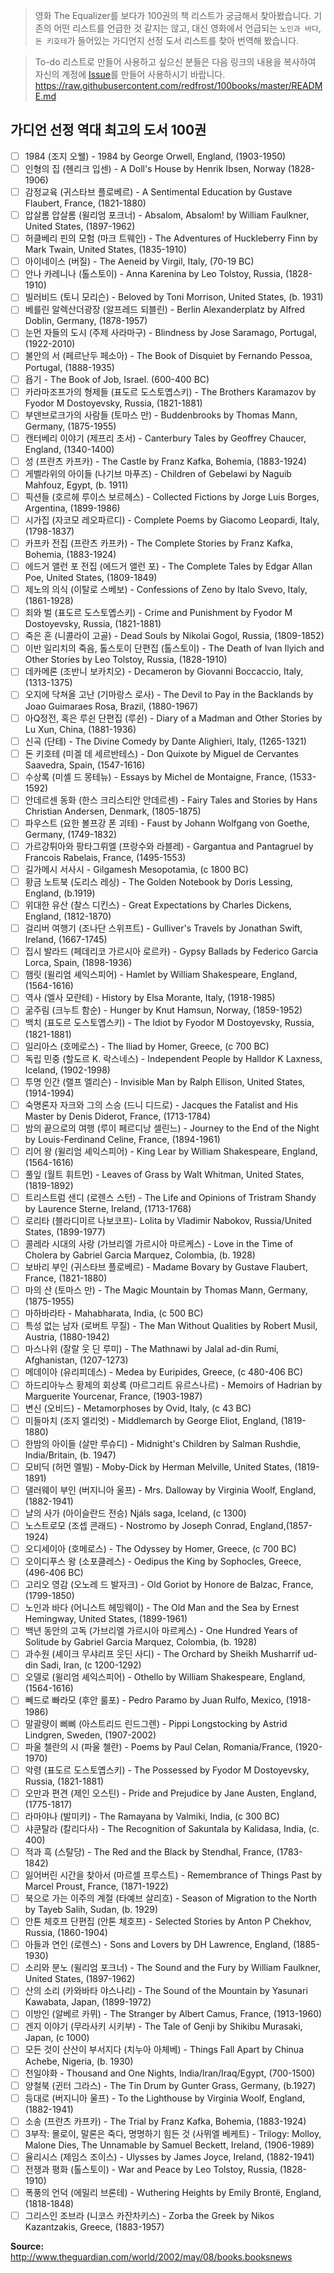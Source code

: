 > 영화 The Equalizer를 보다가 100권의 책 리스트가 궁금해서 찾아봤습니다. 기존의 어떤 리스트를 언급한 것 같지는 않고, 대신 영화에서 언급되는 `노인과 바다`, `돈 키호테`가 들어있는 가디언지 선정 도서 리스트를 찾아 번역해 봤습니다.

> To-do 리스트로 만들어 사용하고 싶으신 분들은 다음 링크의 내용을 복사하여 자신의 계정에 [Issue](https://github.com/redfrost/100books/issues/1)를 만들어 사용하시기 바랍니다. 
https://raw.githubusercontent.com/redfrost/100books/master/README.md



## 가디언 선정 역대 최고의 도서 100권

- [ ] 1984 (조지 오웰) - 1984 by George Orwell, England, (1903-1950)
- [ ] 인형의 집 (헨리크 입센) - A Doll's House by Henrik Ibsen, Norway (1828-1906)
- [ ] 감정교육 (귀스타브 플로베르) - A Sentimental Education by Gustave Flaubert, France, (1821-1880)
- [ ] 압살롬 압살롬 (윌리엄 포크너) - Absalom, Absalom! by William Faulkner, United States, (1897-1962)
- [ ] 허클베리 핀의 모험 (마크 트웨인) - The Adventures of Huckleberry Finn by Mark Twain, United States, (1835-1910)
- [ ] 아이네이스 (버질) - The Aeneid by Virgil, Italy, (70-19 BC)
- [ ] 안나 카레니나 (톨스토이) - Anna Karenina by Leo Tolstoy, Russia, (1828-1910)
- [ ] 빌러비드 (토니 모리슨) - Beloved by Toni Morrison, United States, (b. 1931)
- [ ] 베를린 알렉산더광장 (알프레드 되블린) - Berlin Alexanderplatz by Alfred Doblin, Germany, (1878-1957)
- [ ] 눈먼 자들의 도시 (주제 사라마구) - Blindness by Jose Saramago, Portugal, (1922-2010)
- [ ] 불안의 서 (페르난두 페소아) - The Book of Disquiet by Fernando Pessoa, Portugal, (1888-1935)
- [ ] 욥기 - The Book of Job, Israel. (600-400 BC)
- [ ] 카라마조프가의 형제들 (표도르 도스토옙스키) - The Brothers Karamazov by Fyodor M Dostoyevsky, Russia, (1821-1881)
- [ ] 부덴브로크가의 사람들 (토마스 만) - Buddenbrooks by Thomas Mann, Germany, (1875-1955)
- [ ] 캔터베리 이야기 (제프리 초서) - Canterbury Tales by Geoffrey Chaucer, England, (1340-1400)
- [ ] 성 (프란츠 카프카) - The Castle by Franz Kafka, Bohemia, (1883-1924)
- [ ] 게벨라위의 아이들 (나기브 마푸즈) - Children of Gebelawi by Naguib Mahfouz, Egypt, (b. 1911)
- [ ] 픽션들 (호르헤 루이스 보르헤스) - Collected Fictions by Jorge Luis Borges, Argentina, (1899-1986)
- [ ] 시가집 (자코모 레오파르디) - Complete Poems by Giacomo Leopardi, Italy, (1798-1837)
- [ ] 카프카 전집 (프란츠 카프카) - The Complete Stories by Franz Kafka, Bohemia, (1883-1924)
- [ ] 에드거 앨런 포 전집 (에드거 앨런 포) - The Complete Tales by Edgar Allan Poe, United States, (1809-1849)
- [ ] 제노의 의식 (이탈로 스베보) - Confessions of Zeno by Italo Svevo, Italy, (1861-1928)
- [ ] 죄와 벌 (표도르 도스토옙스키) - Crime and Punishment by Fyodor M Dostoyevsky, Russia, (1821-1881)
- [ ] 죽은 혼 (니콜라이 고골) - Dead Souls by Nikolai Gogol, Russia, (1809-1852)
- [ ] 이반 일리치의 죽음, 톨스토이 단편집 (톨스토이) - The Death of Ivan Ilyich and Other Stories by Leo Tolstoy, Russia, (1828-1910)
- [ ] 데카메론 (조반니 보카치오) - Decameron by Giovanni Boccaccio, Italy, (1313-1375)
- [ ] 오지에 닥쳐올 고난 (기마랑스 로사) - The Devil to Pay in the Backlands by Joao Guimaraes Rosa, Brazil, (1880-1967)
- [ ] 아Q정전, 혹은 루쉰 단편집 (루쉰) - Diary of a Madman and Other Stories by Lu Xun, China, (1881-1936)
- [ ] 신곡 (단테) - The Divine Comedy by Dante Alighieri, Italy, (1265-1321)
- [ ] 돈 키호테 (미겔 데 세르반테스) - Don Quixote by Miguel de Cervantes Saavedra, Spain, (1547-1616)
- [ ] 수상록 (미셸 드 몽테뉴) - Essays by Michel de Montaigne, France, (1533-1592)
- [ ] 안데르센 동화 (한스 크리스티안 안데르센) - Fairy Tales and Stories by Hans Christian Andersen, Denmark, (1805-1875)
- [ ] 파우스트 (요한 볼프강 폰 괴테) - Faust by Johann Wolfgang von Goethe, Germany, (1749-1832)
- [ ] 가르강튀아와 팡타그뤼엘 (프랑수와 라블레) - Gargantua and Pantagruel by Francois Rabelais, France, (1495-1553)
- [ ] 길가메시 서사시 - Gilgamesh Mesopotamia, (c 1800 BC)
- [ ] 황금 노트북 (도리스 레싱) - The Golden Notebook by Doris Lessing, England, (b.1919)
- [ ] 위대한 유산 (찰스 디킨스) - Great Expectations by Charles Dickens, England, (1812-1870)
- [ ] 걸리버 여행기 (조나단 스위프트) - Gulliver's Travels by Jonathan Swift, Ireland, (1667-1745)
- [ ] 집시 발라드 (페데리코 가르시아 로르카) - Gypsy Ballads by Federico Garcia Lorca, Spain, (1898-1936)
- [ ] 햄릿 (윌리엄 셰익스피어) - Hamlet by William Shakespeare, England, (1564-1616)
- [ ] 역사 (엘사 모란테) - History by Elsa Morante, Italy, (1918-1985)
- [ ] 굶주림 (크누트 함순) - Hunger by Knut Hamsun, Norway, (1859-1952)
- [ ] 백치 (표도르 도스토옙스키) - The Idiot by Fyodor M Dostoyevsky, Russia, (1821-1881)
- [ ] 일리아스 (호메로스) - The Iliad by Homer, Greece, (c 700 BC)
- [ ] 독립 민중 (할도르 K. 락스네스) - Independent People by Halldor K Laxness, Iceland, (1902-1998)
- [ ] 투명 인간 (랠프 엘리슨) - Invisible Man by Ralph Ellison, United States, (1914-1994)
- [ ] 숙명론자 자크와 그의 스승 (드니 디드로) - Jacques the Fatalist and His Master by Denis Diderot, France, (1713-1784)
- [ ] 밤의 끝으로의 여행 (루이 페르디낭 셀린느) - Journey to the End of the Night by Louis-Ferdinand Celine, France, (1894-1961)
- [ ] 리어 왕 (윌리엄 셰익스피어) - King Lear by William Shakespeare, England, (1564-1616)
- [ ] 풀잎 (월트 휘트먼) - Leaves of Grass by Walt Whitman, United States, (1819-1892)
- [ ] 트리스트럼 샌디 (로렌스 스턴) - The Life and Opinions of Tristram Shandy by Laurence Sterne, Ireland, (1713-1768)
- [ ] 로리타 (블라디미르 나보코프)- Lolita by Vladimir Nabokov, Russia/United States, (1899-1977)
- [ ] 콜레라 시대의 사랑 (가브리엘 가르시아 마르케스) - Love in the Time of Cholera by Gabriel Garcia Marquez, Colombia, (b. 1928)
- [ ] 보바리 부인 (귀스타브 플로베르) - Madame Bovary by Gustave Flaubert, France, (1821-1880)
- [ ] 마의 산 (토마스 만) - The Magic Mountain by Thomas Mann, Germany, (1875-1955)
- [ ] 마하바라타 - Mahabharata, India, (c 500 BC)
- [ ] 특성 없는 남자 (로버트 무질) - The Man Without Qualities by Robert Musil, Austria, (1880-1942)
- [ ] 마스나위 (잘랄 웃 딘 루미) - The Mathnawi by Jalal ad-din Rumi, Afghanistan, (1207-1273)
- [ ] 메데이아 (유리피데스) - Medea by Euripides, Greece, (c 480-406 BC)
- [ ] 하드리아누스 황제의 회상록 (마르그리트 유르스나르) - Memoirs of Hadrian by Marguerite Yourcenar, France, (1903-1987)
- [ ] 변신 (오비드) - Metamorphoses by Ovid, Italy, (c 43 BC)
- [ ] 미들마치 (조지 엘리엇) - Middlemarch by George Eliot, England, (1819-1880)
- [ ] 한밤의 아이들 (살만 루슈디) - Midnight's Children by Salman Rushdie, India/Britain, (b. 1947)
- [ ] 모비딕 (허먼 멜빌) - Moby-Dick by Herman Melville, United States, (1819-1891)
- [ ] 댈러웨이 부인 (버지니아 울프) - Mrs. Dalloway by Virginia Woolf, England, (1882-1941)
- [ ] 냘의 사가 (아이슬란드 전승) Njáls saga, Iceland, (c 1300)
- [ ] 노스트로모 (조셉 콘래드) - Nostromo by Joseph Conrad, England,(1857-1924)
- [ ] 오디세이아 (호메로스) - The Odyssey by Homer, Greece, (c 700 BC)
- [ ] 오이디푸스 왕 (소포클레스) - Oedipus the King by Sophocles, Greece, (496-406 BC)
- [ ] 고리오 영감 (오노레 드 발자크) - Old Goriot by Honore de Balzac, France, (1799-1850)
- [ ] 노인과 바다 (어니스트 헤밍웨이) - The Old Man and the Sea by Ernest Hemingway, United States, (1899-1961)
- [ ] 백년 동안의 고독 (가브리엘 가르시아 마르케스) - One Hundred Years of Solitude by Gabriel Garcia Marquez, Colombia, (b. 1928)
- [ ] 과수원 (셰이크 무샤리프 웃딘 사디) - The Orchard by Sheikh Musharrif ud-din Sadi, Iran, (c 1200-1292)
- [ ] 오델로 (윌리엄 셰익스피어) - Othello by William Shakespeare, England, (1564-1616)
- [ ] 뻬드로 빠라모 (후안 룰포) - Pedro Paramo by Juan Rulfo, Mexico, (1918-1986)
- [ ] 말괄량이 삐삐 (아스트리드 린드그렌) - Pippi Longstocking by Astrid Lindgren, Sweden, (1907-2002)
- [ ] 파울 첼란의 시 (파울 첼란) - Poems by Paul Celan, Romania/France, (1920-1970)
- [ ] 악령 (표도르 도스토옙스키) - The Possessed by Fyodor M Dostoyevsky, Russia, (1821-1881)
- [ ] 오만과 편견 (제인 오스틴) - Pride and Prejudice by Jane Austen, England, (1775-1817)
- [ ] 라마야나 (발미키) - The Ramayana by Valmiki, India, (c 300 BC)
- [ ] 샤쿤탈라 (칼리다사) - The Recognition of Sakuntala by Kalidasa, India, (c. 400)
- [ ] 적과 흑 (스탈당) - The Red and the Black by Stendhal, France, (1783-1842)
- [ ] 잃어버린 시간을 찾아서 (마르셀 프루스트) - Remembrance of Things Past by Marcel Proust, France, (1871-1922)
- [ ] 북으로 가는 이주의 계절 (타예브 살리흐) - Season of Migration to the North by Tayeb Salih, Sudan, (b. 1929)
- [ ] 안톤 체호프 단편집 (안톤 체호프) - Selected Stories by Anton P Chekhov, Russia, (1860-1904)
- [ ] 아들과 연인 (로렌스) - Sons and Lovers by DH Lawrence, England, (1885-1930)
- [ ] 소리와 분노 (윌리엄 포크너) - The Sound and the Fury by William Faulkner, United States, (1897-1962)
- [ ] 산의 소리 (카와바타 야스나리) - The Sound of the Mountain by Yasunari Kawabata, Japan, (1899-1972)
- [ ] 이방인 (알베르 카뮈) - The Stranger by Albert Camus, France, (1913-1960)
- [ ] 겐지 이야기 (무라사키 시키부) - The Tale of Genji by Shikibu Murasaki, Japan, (c 1000)
- [ ] 모든 것이 산산이 부서지다 (치누아 아체베) - Things Fall Apart by Chinua Achebe, Nigeria, (b. 1930)
- [ ] 천일야화 - Thousand and One Nights, India/Iran/Iraq/Egypt, (700-1500)
- [ ] 양철북 (귄터 그라스) - The Tin Drum by Gunter Grass, Germany, (b.1927)
- [ ] 등대로 (버지니아 울프) - To the Lighthouse by Virginia Woolf, England, (1882-1941)
- [ ] 소송 (프란츠 카프카) - The Trial by Franz Kafka, Bohemia, (1883-1924)
- [ ] 3부작: 몰로이, 말론은 죽다, 명명하기 힘든 것 (사뮈엘 베케트) - Trilogy: Molloy, Malone Dies, The Unnamable by Samuel Beckett, Ireland, (1906-1989)
- [ ] 율리시스 (제임스 조이스) - Ulysses by James Joyce, Ireland, (1882-1941)
- [ ] 전쟁과 평화 (톨스토이) - War and Peace by Leo Tolstoy, Russia, (1828-1910)
- [ ] 폭풍의 언덕 (에밀리 브론테) - Wuthering Heights by Emily Brontë, England, (1818-1848)
- [ ] 그리스인 조브라 (니코스 카잔차키스) - Zorba the Greek by Nikos Kazantzakis, Greece, (1883-1957)

**Source:** http://www.theguardian.com/world/2002/may/08/books.booksnews
